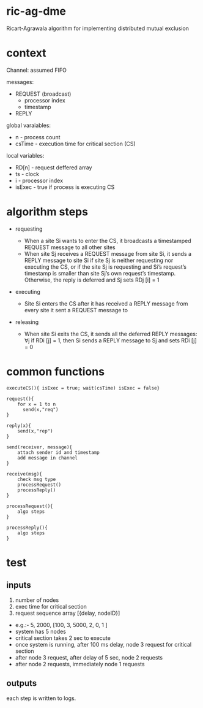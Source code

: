 # ric-ag-dme
Ricart-Agrawala algorithm for implementing distributed mutual exclusion

# context
Channel: assumed FIFO

messages: 
- REQUEST (broadcast)
  - processor index
  - timestamp
- REPLY

global varaiables:
- n - process count
- csTime - execution time for critical section (CS)

local variables: 
- RD[n] - request deffered array
- ts - clock
- i - processor index
- isExec - true if process is executing CS


# algorithm steps
- requesting
  - When a site Si wants to enter the CS, it broadcasts a timestamped REQUEST message to all other sites
  - When site Sj receives a REQUEST message from site Si, it sends a REPLY message to site Si if site Sj is neither requesting nor executing the CS, or if the site Sj is requesting and Si’s request’s timestamp is smaller than site Sj’s own request’s timestamp. Otherwise, the reply is deferred and Sj sets RDj [i] = 1

- executing
  - Site Si enters the CS after it has received a REPLY message from every site it sent a REQUEST message to

- releasing
  - When site Si exits the CS, it sends all the deferred REPLY messages: ∀j if RDi [j] = 1, then Si  sends a REPLY message to Sj and sets RDi [j] = 0

# common functions
    
    executeCS(){ isExec = true; wait(csTime) isExec = false}

    request(){
        for x = 1 to n
          send(x,"req")
    }

    reply(x){
        send(x,"rep")
    }

    send(receiver, message){
        attach sender id and timestamp
        add message in channel
    }

    receive(msg){
        check msg type
        processRequest()
        processReply()
    }

    processRequest(){
        algo steps
    }
    
    processReply(){
        algo steps
    }


# test
## inputs
1. number of nodes
2. exec time for critical section
3. request sequence array [{delay, nodeID}]
  - e.g.:- 5, 2000, [100, 3, 5000, 2, 0, 1 ]
  - system has 5 nodes 
  - critical section takes 2 sec to execute
  - once system is running, after 100 ms delay, node 3 request for critical section 
  - after node 3 request, after delay of 5 sec, node 2 requests
  - after node 2 requests, immediately node 1 requests

## outputs
each step is written to logs.



